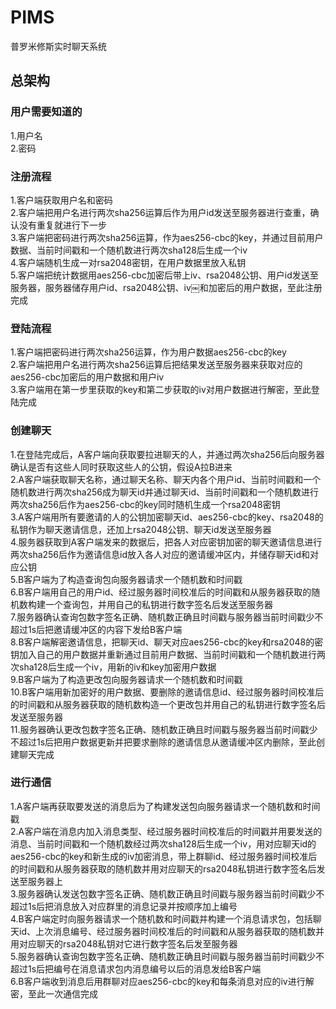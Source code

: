 # PIMS
普罗米修斯实时聊天系统

## 总架构
### 用户需要知道的
1.用户名  
2.密码

### 注册流程
1.客户端获取用户名和密码  
2.客户端把用户名进行两次sha256运算后作为用户id发送至服务器进行查重，确认没有重复就进行下一步  
3.客户端把密码进行两次sha256运算，作为aes256-cbc的key，并通过目前用户数据、当前时间戳和一个随机数进行两次sha128后生成一个iv  
4.客户端随机生成一对rsa2048密钥，在用户数据里放入私钥  
5.客户端把统计数据用aes256-cbc加密后带上iv、rsa2048公钥、用户id发送至服务器，服务器储存用户id、rsa2048公钥、iv￼和加密后的用户数据，至此注册完成

### 登陆流程
1.客户端把密码进行两次sha256运算，作为用户数据aes256-cbc的key  
2.客户端把用户名进行两次sha256运算后把结果发送至服务器来获取对应的aes256-cbc加密后的用户数据和用户iv  
3.客户端用在第一步里获取的key和第二步获取的iv对用户数据进行解密，至此登陆完成

### 创建聊天
1.在登陆完成后，A客户端向获取要拉进聊天的人，并通过两次sha256后向服务器确认是否有这些人同时获取这些人的公钥，假设A拉B进来  
2.A客户端获取聊天名称，通过聊天名称、聊天内各个用户id、当前时间戳和一个随机数进行两次sha256成为聊天id并通过聊天id、当前时间戳和一个随机数进行两次sha256后作为aes256-cbc的key同时随机生成一个rsa2048密钥  
3.A客户端用所有要邀请的人的公钥加密聊天id、aes256-cbc的key、rsa2048的私钥作为聊天邀请信息，还加上rsa2048公钥、聊天id发送至服务器  
4.服务器获取到A客户端发来的数据后，把各人对应密钥加密的聊天邀请信息进行两次sha256后作为邀请信息id放入各人对应的邀请缓冲区内，并储存聊天id和对应公钥  
5.B客户端为了构造查询包向服务器请求一个随机数和时间戳  
6.B客户端用自己的用户id、经过服务器时间校准后的时间戳和从服务器获取的随机数构建一个查询包，并用自己的私钥进行数字签名后发送至服务器  
7.服务器确认查询包数字签名正确、随机数正确且时间戳与服务器当前时间戳少不超过1s后把邀请缓冲区的内容下发给B客户端    
8.B客户端解密邀请信息，把聊天id、聊天对应aes256-cbc的key和rsa2048的密钥加入自己的用户数据并重新通过目前用户数据、当前时间戳和一个随机数进行两次sha128后生成一个iv，用新的iv和key加密用户数据  
9.B客户端为了构造更改包向服务器请求一个随机数和时间戳  
10.B客户端用新加密好的用户数据、要删除的邀请信息id、经过服务器时间校准后的时间戳和从服务器获取的随机数构造一个更改包并用自己的私钥进行数字签名后发送至服务器  
11.服务器确认更改包数字签名正确、随机数正确且时间戳与服务器当前时间戳少不超过1s后把用户数据更新并把要求删除的邀请信息从邀请缓冲区内删除，至此创建聊天完成

### 进行通信
1.A客户端再获取要发送的消息后为了构建发送包向服务器请求一个随机数和时间戳  
2.A客户端在消息内加入消息类型、经过服务器时间校准后的时间戳并用要发送的消息、当前时间戳和一个随机数经过两次sha128后生成一个iv，用对应聊天id的aes256-cbc的key和新生成的iv加密消息，带上群聊id、经过服务器时间校准后的时间戳和从服务器获取的随机数并用对应聊天的rsa2048私钥进行数字签名后发送至服务器上  
3.服务器确认发送包数字签名正确、随机数正确且时间戳与服务器当前时间戳少不超过1s后把消息放入对应群里的消息记录并按顺序加上编号  
4.B客户端定时向服务器请求一个随机数和时间戳并构建一个消息请求包，包括聊天id、上次消息编号、经过服务器时间校准后的时间戳和从服务器获取的随机数并用对应聊天的rsa2048私钥对它进行数字签名后发至服务器  
5.服务器确认查询包数字签名正确、随机数正确且时间戳与服务器当前时间戳少不超过1s后把编号在消息请求包内消息编号以后的消息发给B客户端  
6.B客户端收到消息后用群聊对应aes256-cbc的key和每条消息对应的iv进行解密，至此一次通信完成
